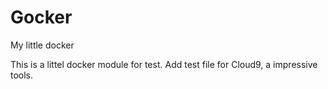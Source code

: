 # Gocker
My little docker

This is a littel docker module for test.
Add test file for Cloud9, a impressive tools.